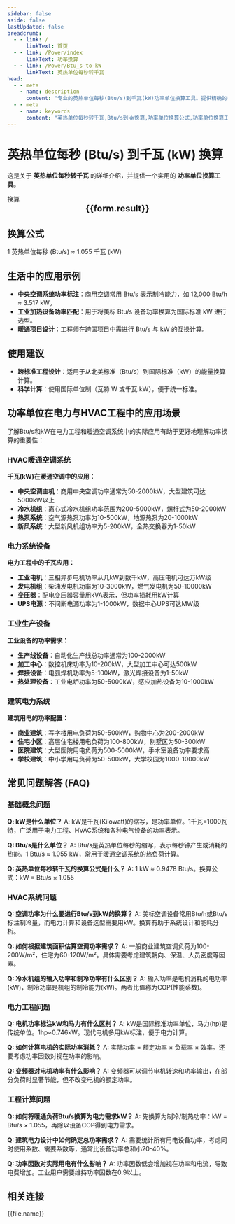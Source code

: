 ```yaml
---
sidebar: false
aside: false
lastUpdated: false
breadcrumb:
  - - link: /
      linkText: 首页
  - - link: /Power/index
      linkText: 功率换算
  - - link: /Power/Btu_s-to-kW
      linkText: 英热单位每秒转千瓦
head:
  - - meta
    - name: description
      content: "专业的英热单位每秒(Btu/s)到千瓦(kW)功率单位换算工具。提供精确的千瓦换算公式和计算方法。适用于暖通空调、电力工程、工业设备、家用电器等领域的功率计算，支持国际标准功率单位换算需求。"
  - - meta
    - name: keywords
      content: "英热单位每秒转千瓦,Btu/s到kW换算,功率单位换算公式,功率单位换算工具,暖通与电力工程功率单位,千瓦换算,kw是什么单位,千瓦功率,电力功率计算,暖通空调功率,工业设备功率,家用电器功率,电机功率,发电机功率,电力工程计算,功率测量单位,电气设备功率,电力系统功率,能耗计算,电力负荷计算,电器功率标识,电力工程设计,电气工程功率,设备功率匹配,电力消耗计算,功率因数计算,电力设备选型,工业用电功率,商业用电功率"
---
```

# 英热单位每秒 (Btu/s) 到千瓦 (kW) 换算

这是关于 **英热单位每秒转千瓦** 的详细介绍，并提供一个实用的 **功率单位换算工具**。

<script setup>
import { onMounted,reactive,inject ,ref  } from 'vue'
import { NButton,NForm ,NFormItem,NInput,NInputNumber,NSelect,NCard,useMessage ,NGrid ,NGi } from 'naive-ui'
import { defineClientComponent } from 'vitepress'
import { Power } from '../../files';
const seoKey = [
  '英热单位每秒转千瓦',
  'Btu/s到kW换算',
  '功率单位换算公式',
  '功率单位换算工具',
  '千瓦换算计算器',
  'kw是什么单位',
  '千瓦换算',
  'HVAC功率计算',
  '暖通空调功率',
  '制冷设备功率',
  '空调功率换算',
  '电力工程功率',
  '电机功率计算',
  '发电机功率',
  '电器功率换算',
  '工业设备功率',
  '电力系统功率',
  '用电设备功率',
  '电气设备选型',
  '电力负荷计算',
  '配电系统功率',
  '电网功率管理',
  '节能设备功率',
  '电力消耗计算',
  '电费计算单位',
  '家用电器功率',
  '商用设备功率',
  '工厂用电功率',
  '建筑电力设计'
]
const convert = inject('convert')
const options =  [
  { "label": "英热单位每秒 (Btu/s)","value": "Btu/s" },
  { "label": "千瓦 (kW)","value": "kW" }
];
const formRef = ref(null);
const rules = {
  number:{
    required: true,
    type: 'number',
    trigger: "blur",
    message: '请输入数字'
  },
  to:{
    required: true,
    trigger: "select",
    message: '请选择转换单位'
  },
  from:{
    required: true,
    trigger: "select",
    message: '请选择原始单位'
  }
}
const form = reactive({
  number:null,
  to:'',
  from:'',
  result:'',
  title:'英热单位每秒转千瓦',
})
const convertHandler = (e) => {
   e.preventDefault();
  formRef.value?.validate((errors)=>{
    if (!errors) {
      form.result = `${form.number}${form.from} = ${convert(form.number).from(form.from).to(form.to)}${form.to}`
    }
  })
}
</script>

<n-form size="large" :model="form" ref='formRef' :rules="rules">
  <n-form-item label="数值"  path="number">
    <n-input-number size="large" style="width:100%" :min="0" v-model:value="form.number"   placeholder="请输入要换算的数值" />
  </n-form-item>
  <n-form-item label="从" path="from">
    <n-select  size="large" :options="options" v-model:value="form.from" placeholder="请选择原始单位" />
  </n-form-item>
  <n-form-item label="到" path="to">
    <n-select  size="large" :options="options" v-model:value="form.to" placeholder="请选择换算单位" />
  </n-form-item>
  <n-form-item>
    <n-button type="info" style="width:100%" @click="convertHandler">换算</n-button>
  </n-form-item>
</n-form>
<n-card  
  title="功率单位换算"
  :segmented="{
    content: true,
    footer: 'soft',
  }"
>
  <div  style="text-align:center;font-size:20px;">
    <strong>{{form.result}}</strong>
  </div>
    <template #footer>
    <div>
      <span v-for="item of seoKey">{{item}}，</span>
    </div>
  </template>
</n-card>

## 换算公式

1 英热单位每秒 (Btu/s) ≈ 1.055 千瓦 (kW)

## 生活中的应用示例

- **中央空调系统功率标注**：商用空调常用 Btu/s 表示制冷能力，如 12,000 Btu/h ≈ 3.517 kW。
- **工业加热设备功率匹配**：用于将美标 Btu/s 设备功率换算为国际标准 kW 进行选型。
- **暖通项目设计**：工程师在跨国项目中需进行 Btu/s 与 kW 的互换计算。

## 使用建议

- **跨标准工程设计**：适用于从北美标准（Btu/s）到国际标准（kW）的能量换算计算。
- **科学计算**：使用国际单位制（瓦特 W 或千瓦 kW），便于统一标准。

## 功率单位在电力与HVAC工程中的应用场景

了解Btu/s和kW在电力工程和暖通空调系统中的实际应用有助于更好地理解功率换算的重要性：

### HVAC暖通空调系统

**千瓦(kW)在暖通空调中的应用：**
  * **中央空调主机**：商用中央空调功率通常为50-2000kW，大型建筑可达5000kW以上
  * **冷水机组**：离心式冷水机组功率范围为200-5000kW，螺杆式为50-2000kW
  * **热泵系统**：空气源热泵功率为10-500kW，地源热泵为20-1000kW
  * **新风系统**：大型新风机组功率为5-200kW，全热交换器为1-50kW

### 电力系统设备

**电力工程中的千瓦应用：**
  * **工业电机**：三相异步电机功率从几kW到数千kW，高压电机可达万kW级
  * **发电机组**：柴油发电机功率为10-3000kW，燃气发电机为50-10000kW
  * **变压器**：配电变压器容量用kVA表示，但功率损耗用kW计算
  * **UPS电源**：不间断电源功率为1-1000kW，数据中心UPS可达MW级

### 工业生产设备

**工业设备的功率需求：**
  * **生产线设备**：自动化生产线总功率通常为100-2000kW
  * **加工中心**：数控机床功率为10-200kW，大型加工中心可达500kW
  * **焊接设备**：电弧焊机功率为5-100kW，激光焊接设备为1-50kW
  * **热处理设备**：工业电炉功率为50-5000kW，感应加热设备为10-1000kW

### 建筑电力系统

**建筑用电的功率配置：**
  * **商业建筑**：写字楼用电负荷为50-500kW，购物中心为200-2000kW
  * **住宅小区**：高层住宅楼用电负荷为100-800kW，别墅区为50-300kW
  * **医院建筑**：大型医院用电负荷为500-5000kW，手术室设备功率要求高
  * **学校建筑**：中小学用电负荷为50-500kW，大学校园为1000-10000kW

## 常见问题解答 (FAQ)

### 基础概念问题

**Q: kW是什么单位？**
A: kW是千瓦(Kilowatt)的缩写，是功率单位。1千瓦=1000瓦特，广泛用于电力工程、HVAC系统和各种电气设备的功率表示。

**Q: Btu/s是什么单位？**
A: Btu/s是英热单位每秒的缩写，表示每秒钟产生或消耗的热能。1 Btu/s ≈ 1.055 kW，常用于暖通空调系统的热负荷计算。

**Q: 英热单位每秒转千瓦的换算公式是什么？**
A: 1 kW ≈ 0.9478 Btu/s。换算公式：kW = Btu/s × 1.055

### HVAC系统问题

**Q: 空调功率为什么要进行Btu/s到kW的换算？**
A: 美标空调设备常用Btu/h或Btu/s标注制冷量，而电力计算和设备选型需要用kW。换算有助于系统设计和能耗分析。

**Q: 如何根据建筑面积估算空调功率需求？**
A: 一般商业建筑空调负荷为100-200W/m²，住宅为60-120W/m²。具体需要考虑建筑朝向、保温、人员密度等因素。

**Q: 冷水机组的输入功率和制冷功率有什么区别？**
A: 输入功率是电机消耗的电功率(kW)，制冷功率是机组的制冷能力(kW)。两者比值称为COP(性能系数)。

### 电力工程问题

**Q: 电机功率标注kW和马力有什么区别？**
A: kW是国际标准功率单位，马力(hp)是传统单位。1hp≈0.746kW。现代电机多用kW标注，便于电力计算。

**Q: 如何计算电机的实际功率消耗？**
A: 实际功率 = 额定功率 × 负载率 × 效率。还要考虑功率因数对视在功率的影响。

**Q: 变频器对电机功率有什么影响？**
A: 变频器可以调节电机转速和功率输出，在部分负荷时显著节能，但不改变电机的额定功率。

### 工程计算问题

**Q: 如何将暖通负荷Btu/s换算为电力需求kW？**
A: 先换算为制冷/制热功率：kW = Btu/s × 1.055，再除以设备COP得到电力需求。

**Q: 建筑电力设计中如何确定总功率需求？**
A: 需要统计所有用电设备功率，考虑同时使用系数、需要系数等，通常比设备功率总和小20-40%。

**Q: 功率因数对实际用电有什么影响？**
A: 功率因数低会增加视在功率和电流，导致电费增加。工业用户需要维持功率因数在0.9以上。

## 相关连接
<n-grid x-gap="12" :cols="2">
  <n-gi v-for="(file,index) in Power" :key="index">
    <n-button
      text
      tag="a"
      :href="file.path"
      type="info"
    >
      {{file.name}}
    </n-button>
  </n-gi>
</n-grid>